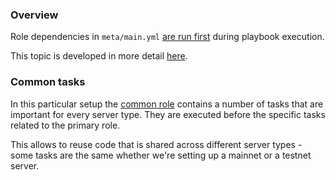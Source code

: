 ### Overview

Role dependencies in `meta/main.yml` [are run first](https://docs.ansible.com/ansible/latest/user_guide/playbooks_reuse_roles.html#using-roles-at-the-play-level) during playbook execution.

This topic is developed in more detail [here](https://docs.ansible.com/ansible/latest/user_guide/playbooks_reuse_roles.html#using-role-dependencies).

### Common tasks

In this particular setup the [common role](roles/common/tasks) contains a number of tasks that are important for every server type. They are executed before the specific tasks related to the primary role.

This allows to reuse code that is shared across different server types - some tasks are the same whether we're setting up a mainnet or a testnet server.

